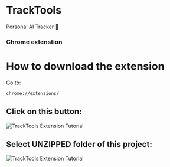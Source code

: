 # TrackTools
 Personal AI Tracker 🤖 
 ### Chrome extenstion

# How to download the extension

Go to:

```URL
chrome://extensions/
```

## Click on this button:

![TrackTools Extension Tutorial](https://raw.githubusercontent.com/TaraJura/freephotos/main/tut1.png)

## Select UNZIPPED folder of this project:

![TrackTools Extension Tutorial](https://raw.githubusercontent.com/TaraJura/freephotos/main/tut2.png)
